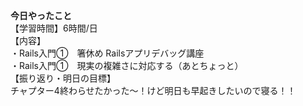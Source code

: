 **今日やったこと**<br>
【学習時間】6時間/日<br>
【内容】<br>
・Rails入門①　箸休め Railsアプリデバッグ講座<br>
・Rails入門①　現実の複雑さに対応する（あとちょっと）<br>
【振り返り・明日の目標】<br>
チャプター4終わらせたかった〜！けど明日も早起きしたいので寝る！！<br>